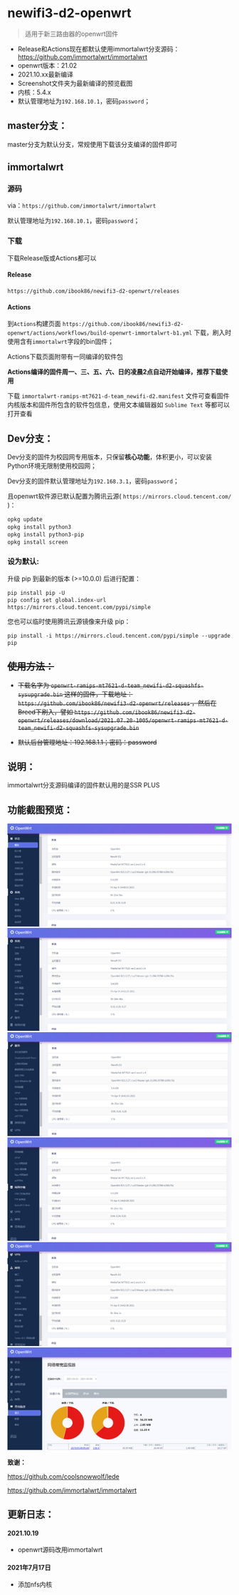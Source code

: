 # newifi3-d2-openwrt

> 适用于新三路由器的openwrt固件

 - Release和Actions现在都默认使用immortalwrt分支源码：https://github.com/immortalwrt/immortalwrt
 - openwrt版本：21.02
 - 2021.10.xx最新编译
 - Screenshot文件夹为最新编译的预览截图
 - 内核：5.4.x
 - 默认管理地址为`192.168.10.1`，密码`password`；

## master分支：

master分支为默认分支，常规使用下载该分支编译的固件即可

## immortalwrt

### 源码

via：`https://github.com/immortalwrt/immortalwrt`

默认管理地址为`192.168.10.1`，密码`password`；

### 下载

下载Release版或Actions都可以

#### Release

`https://github.com/ibook86/newifi3-d2-openwrt/releases`

#### Actions

到`Actions`构建页面 `https://github.com/ibook86/newifi3-d2-openwrt/actions/workflows/build-openwrt-immortalwrt-b1.yml` 下载，刷入时使用含有`immortalwrt`字段的bin固件；

Actions下载页面附带有一同编译的软件包

**Actions编译的固件周一、三、五、六、日的凌晨2点自动开始编译，推荐下载使用**

下载 `immortalwrt-ramips-mt7621-d-team_newifi-d2.manifest` 文件可查看固件内核版本和固件所包含的软件包信息，使用文本编辑器如 `Sublime Text` 等都可以打开查看

## Dev分支：

Dev分支的固件为校园网专用版本，只保留**核心功能**，体积更小，可以安装Python环境无限制使用校园网；

Dev分支的固件默认管理地址为`192.168.3.1`，密码`password`；

且openwrt软件源已默认配置为腾讯云源( `https://mirrors.cloud.tencent.com/` )：

```bash
opkg update
opkg install python3
opkg install python3-pip
opkg install screen
```

### 设为默认:

升级 pip 到最新的版本 (>=10.0.0) 后进行配置：

```
pip install pip -U
pip config set global.index-url https://mirrors.cloud.tencent.com/pypi/simple
```

您也可以临时使用腾讯云源镜像来升级 pip：

```
pip install -i https://mirrors.cloud.tencent.com/pypi/simple --upgrade pip
```

## ~~使用方法：~~

 - ~~下载名字为 `openwrt-ramips-mt7621-d-team_newifi-d2-squashfs-sysupgrade.bin` 这样的固件，下载地址： `https://github.com/ibook86/newifi3-d2-openwrt/releases` ，然后在Breed下刷入，譬如 `https://github.com/ibook86/newifi3-d2-openwrt/releases/download/2021.07.20-1005/openwrt-ramips-mt7621-d-team_newifi-d2-squashfs-sysupgrade.bin`~~

 - ~~默认后台管理地址：192.168.1.1；密码：password~~

## 说明：

immortalwrt分支源码编译的固件默认用的是SSR PLUS

## 功能截图预览：

![](/Screenshot/2021-04-09_144119.png)
![](/Screenshot/2021-04-09_144159.png)
![](/Screenshot/2021-04-09_144229.png)
![](/Screenshot/2021-04-09_144249.png)
![](/Screenshot/2021-04-09_144318.png)
![](/Screenshot/2021-04-09_144347.png)

 **致谢：**

https://github.com/coolsnowwolf/lede

https://github.com/immortalwrt/immortalwrt

## 更新日志：

#### 2021.10.19

- openwrt源码改用immortalwrt

#### 2021年7月17日

- 添加nfs内核